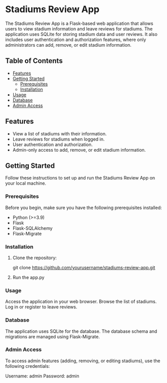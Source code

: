 # Stadiums Review App

The Stadiums Review App is a Flask-based web application that allows users to view stadium information and leave reviews for stadiums. The application uses SQLite for storing stadium data and user reviews. It also includes user authentication and authorization features, where only administrators can add, remove, or edit stadium information.

## Table of Contents

- [Features](#features)
- [Getting Started](#getting-started)
  - [Prerequisites](#prerequisites)
  - [Installation](#installation)
- [Usage](#usage)
- [Database](#database)
- [Admin Access](#admin-access)

## Features

- View a list of stadiums with their information.
- Leave reviews for stadiums when logged in.
- User authentication and authorization.
- Admin-only access to add, remove, or edit stadium information.

## Getting Started

Follow these instructions to set up and run the Stadiums Review App on your local machine.

### Prerequisites

Before you begin, make sure you have the following prerequisites installed:

- Python (>=3.9)
- Flask
- Flask-SQLAlchemy
- Flask-Migrate

### Installation

1. Clone the repository:

    git clone https://github.com/yourusername/stadiums-review-app.git

2. Run the app.py


### Usage
Access the application in your web browser.
Browse the list of stadiums.
Log in or register to leave reviews.


### Database
The application uses SQLite for the database. The database schema and migrations are managed using Flask-Migrate.

### Admin Access
To access admin features (adding, removing, or editing stadiums), use the following credentials:

Username: admin
Password: admin
